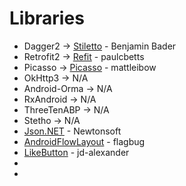 # Libraries

* Dagger2 -> [Stiletto](http://stiletto.bendb.com/) - Benjamin Bader
* Retrofit2 -> [Refit](https://github.com/paulcbetts/refit) - paulcbetts
* Picasso -> [Picasso](https://www.nuget.org/packages/Square.Picasso) - mattleibow
* OkHttp3 -> N/A
* Android-Orma -> N/A
* RxAndroid -> N/A
* ThreeTenABP -> N/A
* Stetho -> N/A
* [Json.NET](http://www.newtonsoft.com/json) - Newtonsoft
* [AndroidFlowLayout](https://www.nuget.org/packages/AndroidFlowLayout/) - flagbug
* [LikeButton](https://github.com/jd-alexander/LikeButton) - jd-alexander
* 
*